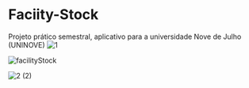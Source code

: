 # Faciity-Stock

Projeto prático semestral, aplicativo para a universidade Nove de Julho (UNINOVE)
![1](https://user-images.githubusercontent.com/80727677/171741842-6c87fea2-5dd9-4e9a-8bb5-b06ee20c43ee.png)


![facilityStock](https://user-images.githubusercontent.com/80727677/171741731-e7bbb60a-e955-4ea1-a745-a993886c50fa.png)


![2 (2)](https://user-images.githubusercontent.com/80727677/171742086-48199c7a-8d9d-41ff-8d91-645d505b2493.png)
